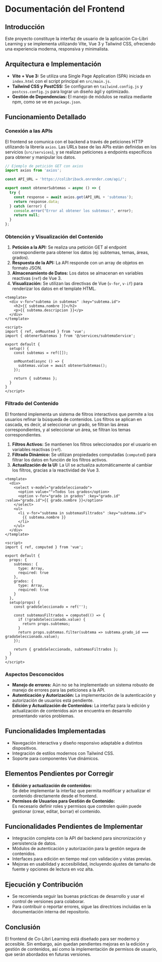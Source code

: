 # Documentación del Frontend

## Introducción
Este proyecto constituye la interfaz de usuario de la aplicación Co-Libri Learning y se implementa utilizando Vite, Vue 3 y Tailwind CSS, ofreciendo una experiencia moderna, responsiva y minimalista.

## Arquitectura e Implementación
- **Vite + Vue 3:** Se utiliza una Single Page Application (SPA) iniciada en `index.html` con el script principal en `src/main.js`.
- **Tailwind CSS y PostCSS:** Se configuran en `tailwind.config.js` y `postcss.config.js` para lograr un diseño ágil y optimizado.
- **Gestión de Dependencias:** El manejo de módulos se realiza mediante npm, como se ve en `package.json`.

## Funcionamiento Detallado

### Conexión a las APIs
El frontend se comunica con el backend a través de peticiones HTTP utilizando la librería `axios`. Las URLs base de las APIs están definidas en los servicios (`src/services`), y se realizan peticiones a endpoints específicos para obtener y manipular los datos.

```javascript
// Ejemplo de petición GET con axios
import axios from 'axios';

const API_URL = 'https://colibriback.onrender.com/api/';

export const obtenerSubtemas = async () => {
  try {
    const response = await axios.get(API_URL + 'subtemas');
    return response.data;
  } catch (error) {
    console.error("Error al obtener los subtemas:", error);
    return null;
  }
};
```

### Obtención y Visualización del Contenido
1. **Petición a la API:** Se realiza una petición GET al endpoint correspondiente para obtener los datos (ej: subtemas, temas, áreas, grados).
2. **Respuesta de la API:** La API responde con un array de objetos en formato JSON.
3. **Almacenamiento de Datos:** Los datos se almacenan en variables reactivas (`ref`) de Vue 3.
4. **Visualización:** Se utilizan las directivas de Vue (`v-for`, `v-if`) para renderizar los datos en el template HTML.

```vue
<template>
  <div v-for="subtema in subtemas" :key="subtema.id">
    <h2>{{ subtema.nombre }}</h2>
    <p>{{ subtema.descripcion }}</p>
  </div>
</template>

<script>
import { ref, onMounted } from 'vue';
import { obtenerSubtemas } from '@/services/subtemaService';

export default {
  setup() {
    const subtemas = ref([]);

    onMounted(async () => {
      subtemas.value = await obtenerSubtemas();
    });

    return { subtemas };
  }
}
</script>
```

### Filtrado del Contenido
El frontend implementa un sistema de filtros interactivos que permite a los usuarios refinar la búsqueda de contenidos. Los filtros se aplican en cascada, es decir, al seleccionar un grado, se filtran las áreas correspondientes, y al seleccionar un área, se filtran los temas correspondientes.

1. **Filtros Activos:** Se mantienen los filtros seleccionados por el usuario en variables reactivas (`ref`).
2. **Filtrado Dinámico:** Se utilizan propiedades computadas (`computed`) para filtrar los datos en función de los filtros activos.
3. **Actualización de la UI:** La UI se actualiza automáticamente al cambiar los filtros, gracias a la reactividad de Vue 3.

```vue
<template>
  <div>
    <select v-model="gradoSeleccionado">
      <option value="">Todos los grados</option>
      <option v-for="grado in grados" :key="grado.id" :value="grado.id">{{ grado.nombre }}</option>
    </select>
    <ul>
      <li v-for="subtema in subtemasFiltrados" :key="subtema.id">
        {{ subtema.nombre }}
      </li>
    </ul>
  </div>
</template>

<script>
import { ref, computed } from 'vue';

export default {
  props: {
    subtemas: {
      type: Array,
      required: true
    },
    grados: {
      type: Array,
      required: true
    }
  },
  setup(props) {
    const gradoSeleccionado = ref('');

    const subtemasFiltrados = computed(() => {
      if (!gradoSeleccionado.value) {
        return props.subtemas;
      }
      return props.subtemas.filter(subtema => subtema.grado_id === gradoSeleccionado.value);
    });

    return { gradoSeleccionado, subtemasFiltrados };
  }
}
</script>
```

### Aspectos Desconocidos
- **Manejo de errores:** Aún no se ha implementado un sistema robusto de manejo de errores para las peticiones a la API.
- **Autenticación y Autorización:** La implementación de la autenticación y autorización de usuarios está pendiente.
- **Edición y Actualización de Contenidos:** La interfaz para la edición y actualización de contenidos aún se encuentra en desarrollo presentando varios problemas.

## Funcionalidades Implementadas
- Navegación interactiva y diseño responsivo adaptable a distintos dispositivos.
- Integración de estilos modernos con Tailwind CSS.
- Soporte para componentes Vue dinámicos.

## Elementos Pendientes por Corregir
- **Edición y actualización de contenidos:**  
  Se debe implementar la interfaz que permita modificar y actualizar el contenido directamente desde el frontend.
- **Permisos de Usuarios para Gestión de Contenido:**  
  Es necesario definir roles y permisos que controlen quién puede gestionar (crear, editar, borrar) el contenido.

## Funcionalidades Pendientes de Implementar
- Integración completa con la API del backend para sincronización y persistencia de datos.
- Módulos de autenticación y autorización para la gestión segura de contenidos.
- Interfaces para edición en tiempo real con validación y vistas previas.
- Mejoras en usabilidad y accesibilidad, incluyendo ajustes de tamaño de fuente y opciones de lectura en voz alta.

## Ejecución y Contribución
- Se recomienda seguir las buenas prácticas de desarrollo y usar el control de versiones para colaborar.
- Para contribuir o reportar errores, sigue las directrices incluidas en la documentación interna del repositorio.

## Conclusión
El frontend de Co-Libri Learning está diseñado para ser moderno y accesible. Sin embargo, aún quedan pendientes mejoras en la edición y gestión de contenidos, así como la implementación de permisos de usuario, que serán abordados en futuras versiones.
